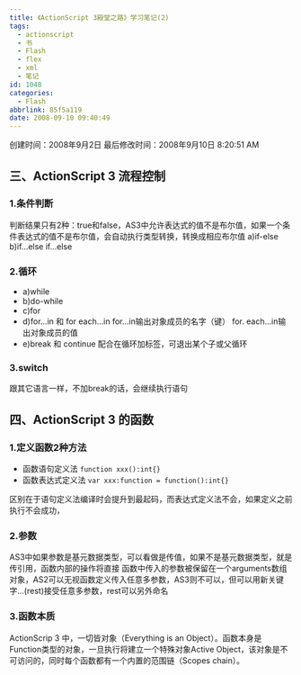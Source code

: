 ```yaml
---
title: 《ActionScript 3殿堂之路》学习笔记(2)
tags:
  - actionscript
  - 书
  - Flash
  - flex
  - xml
  - 笔记
id: 1048
categories:
  - Flash
abbrlink: 85f5a119
date: 2008-09-10 09:40:49
---
```

  创建时间：2008年9月2日
  最后修改时间：2008年9月10日 8:20:51 AM

## 三、ActionScript 3 流程控制

### 1.条件判断

判断结果只有2种：true和false，AS3中允许表达式的值不是布尔值，如果一个条件表达式的值不是布尔值，会自动执行类型转换，转换成相应布尔值
a)if-else
b)if&hellip;else if&hellip;else

### 2.循环

*   a)while
*   b)do-while
*   c)for
*   d)for&hellip;in 和 for each&hellip;in
    for&hellip;in输出对象成员的名字（键）
    for. each&hellip;in输出对象成员的值
*   e)break 和 continue
    配合在循环加标签，可退出某个子或父循环

### 3.switch

跟其它语言一样，不加break的话，会继续执行语句

## 四、ActionScript 3 的函数

### 1.定义函数2种方法

*   函数语句定义法 ```function xxx():int{}```
*   函数表达式定义法 ```var xxx:function = function():int{}```

区别在于语句定义法编译时会提升到最起码，而表达式定义法不会，如果定义之前执行不会成功，

### 2.参数

AS3中如果参数是基元数据类型，可以看做是传值，如果不是基元数据类型，就是传引用，函数内部的操作将直接
函数中传入的参数被保留在一个arguments数组对象，AS2可以无视函数定义传入任意多参数，AS3则不可以，但可以用新关键字&hellip;(rest)接受任意多参数，rest可以另外命名

### 3.函数本质

ActionScrip 3 中，一切皆对象（Everything is an Object）。函数本身是Function类型的对象，一旦执行将建立一个特殊对象Active Object，该对象是不可访问的，同时每个函数都有一个内置的范围链（Scopes chain）。